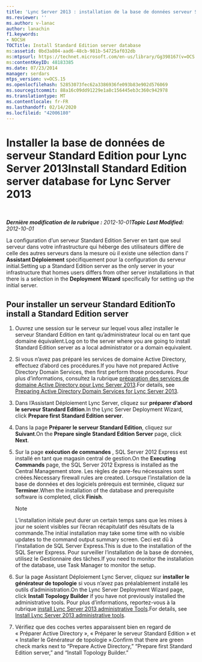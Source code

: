 ```yaml
---
title: 'Lync Server 2013 : installation de la base de données serveur Standard Edition'
ms.reviewer: ''
ms.author: v-lanac
author: lanachin
f1.keywords:
- NOCSH
TOCTitle: Install Standard Edition server database
ms:assetid: 0bd3a804-aad6-48cb-981b-54725af032db
ms:mtpsurl: https://technet.microsoft.com/en-us/library/Gg398167(v=OCS.15)
ms:contentKeyID: 48183385
ms.date: 07/23/2014
manager: serdars
mtps_version: v=OCS.15
ms.openlocfilehash: 52853073fec62a3386936fe093b83e902d576069
ms.sourcegitcommit: 88a16c09dd91229e1a8c156445eb3c360c942978
ms.translationtype: MT
ms.contentlocale: fr-FR
ms.lasthandoff: 02/14/2020
ms.locfileid: "42006180"
---
```

<div data-xmlns="http://www.w3.org/1999/xhtml">

<div class="topic" data-xmlns="http://www.w3.org/1999/xhtml" data-msxsl="urn:schemas-microsoft-com:xslt" data-cs="http://msdn.microsoft.com/">

<div data-asp="http://msdn2.microsoft.com/asp">

# <a name="install-standard-edition-server-database-for-lync-server-2013"></a><span data-ttu-id="f89ce-102">Installer la base de données de serveur Standard Edition pour Lync Server 2013</span><span class="sxs-lookup"><span data-stu-id="f89ce-102">Install Standard Edition server database for Lync Server 2013</span></span>

</div>

<div id="mainSection">

<div id="mainBody">

<span> </span>

<span data-ttu-id="f89ce-103">_**Dernière modification de la rubrique :** 2012-10-01_</span><span class="sxs-lookup"><span data-stu-id="f89ce-103">_**Topic Last Modified:** 2012-10-01_</span></span>

<span data-ttu-id="f89ce-104">La configuration d’un serveur Standard Edition Server en tant que seul serveur dans votre infrastructure qui héberge des utilisateurs diffère de celle des autres serveurs dans la mesure où il existe une sélection dans l' **Assistant Déploiement** spécifiquement pour la configuration du serveur initial.</span><span class="sxs-lookup"><span data-stu-id="f89ce-104">Setting up a Standard Edition server as the only server in your infrastructure that homes users differs from other server installations in that there is a selection in the **Deployment Wizard** specifically for setting up the initial server.</span></span>

<div>

## <a name="to-install-a-standard-edition-server"></a><span data-ttu-id="f89ce-105">Pour installer un serveur Standard Edition</span><span class="sxs-lookup"><span data-stu-id="f89ce-105">To install a Standard Edition server</span></span>

1.  <span data-ttu-id="f89ce-106">Ouvrez une session sur le serveur sur lequel vous allez installer le serveur Standard Edition en tant qu’administrateur local ou en tant que domaine équivalent.</span><span class="sxs-lookup"><span data-stu-id="f89ce-106">Log on to the server where you are going to install Standard Edition server as a local administrator or a domain equivalent.</span></span>

2.  <span data-ttu-id="f89ce-107">Si vous n’avez pas préparé les services de domaine Active Directory, effectuez d’abord ces procédures.</span><span class="sxs-lookup"><span data-stu-id="f89ce-107">If you have not prepared Active Directory Domain Services, then first perform those procedures.</span></span> <span data-ttu-id="f89ce-108">Pour plus d’informations, consultez la rubrique [préparation des services de domaine Active Directory pour Lync Server 2013](lync-server-2013-preparing-active-directory-domain-services.md).</span><span class="sxs-lookup"><span data-stu-id="f89ce-108">For details, see [Preparing Active Directory Domain Services for Lync Server 2013](lync-server-2013-preparing-active-directory-domain-services.md).</span></span>

3.  <span data-ttu-id="f89ce-109">Dans l’Assistant Déploiement Lync Server, cliquez sur **préparer d’abord le serveur Standard Edition**.</span><span class="sxs-lookup"><span data-stu-id="f89ce-109">In the Lync Server Deployment Wizard, click **Prepare first Standard Edition server**.</span></span>

4.  <span data-ttu-id="f89ce-110">Dans la page **Préparer le serveur Standard Edition**, cliquez sur **Suivant**.</span><span class="sxs-lookup"><span data-stu-id="f89ce-110">On the **Prepare single Standard Edition Server** page, click **Next**.</span></span>

5.  <span data-ttu-id="f89ce-111">Sur la page **exécution de commandes** , SQL Server 2012 Express est installé en tant que magasin central de gestion.</span><span class="sxs-lookup"><span data-stu-id="f89ce-111">On the **Executing Commands** page, the SQL Server 2012 Express is installed as the Central Management store.</span></span> <span data-ttu-id="f89ce-112">Les règles de pare-feu nécessaires sont créées.</span><span class="sxs-lookup"><span data-stu-id="f89ce-112">Necessary firewall rules are created.</span></span> <span data-ttu-id="f89ce-113">Lorsque l’installation de la base de données et des logiciels prérequis est terminée, cliquez sur **Terminer**.</span><span class="sxs-lookup"><span data-stu-id="f89ce-113">When the installation of the database and prerequisite software is completed, click **Finish**.</span></span>
    
    <div>
    

    > [!NOTE]  
    > <span data-ttu-id="f89ce-114">L’installation initiale peut durer un certain temps sans que les mises à jour ne soient visibles sur l’écran récapitulatif des résultats de la commande.</span><span class="sxs-lookup"><span data-stu-id="f89ce-114">The initial installation may take some time with no visible updates to the command output summary screen.</span></span> <span data-ttu-id="f89ce-115">Ceci est dû à l’installation de SQL Server Express.</span><span class="sxs-lookup"><span data-stu-id="f89ce-115">This is due to the installation of the SQL Server Express.</span></span> <span data-ttu-id="f89ce-116">Pour surveiller l’installation de la base de données, utilisez le Gestionnaire des tâches.</span><span class="sxs-lookup"><span data-stu-id="f89ce-116">If you need to monitor the installation of the database, use Task Manager to monitor the setup.</span></span>

    
    </div>

6.  <span data-ttu-id="f89ce-117">Sur la page Assistant Déploiement Lync Server, cliquez sur **installer le générateur de topologie** si vous n’avez pas préalablement installé les outils d’administration.</span><span class="sxs-lookup"><span data-stu-id="f89ce-117">On the Lync Server Deployment Wizard page, click **Install Topology Builder** if you have not previously installed the administrative tools.</span></span> <span data-ttu-id="f89ce-118">Pour plus d’informations, reportez-vous à la rubrique [install Lync Server 2013 administrative Tools](lync-server-2013-install-lync-server-administrative-tools.md).</span><span class="sxs-lookup"><span data-stu-id="f89ce-118">For details, see [Install Lync Server 2013 administrative tools](lync-server-2013-install-lync-server-administrative-tools.md).</span></span>

7.  <span data-ttu-id="f89ce-119">Vérifiez que des coches vertes apparaissent bien en regard de « Préparer Active Directory », « Préparer le serveur Standard Edition » et « Installer le Générateur de topologie ».</span><span class="sxs-lookup"><span data-stu-id="f89ce-119">Confirm that there are green check marks next to “Prepare Active Directory,” “Prepare first Standard Edition server,” and “Install Topology Builder.”</span></span>

</div>

</div>

<span> </span>

</div>

</div>

</div>

